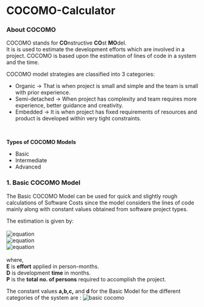 # COCOMO-Calculator

### About COCOMO

COCOMO stands for **CO**nstructive **CO**st **MO**del. <br>
It is  is used to estimate the development efforts which are involved in a project. COCOMO is based upon the estimation of lines of code in a system and the time.

 COCOMO model strategies are classified into 3 categories:
 - Organic -> That is when project is small and simple and the team is small with prior experience.
 - Semi-detached -> When project has complexity and team requires more experience, better guidance and creativity.
 - Embedded -> It is when project has fixed requirements of resources and product is developed within very tight constraints.

<br>

**Types of COCOMO Models**
- Basic
- Intermediate
- Advanced


### 1. Basic COCOMO Model
 The Basic COCOMO Model can be used for quick and slightly rough calculations of Software Costs since the model considers the lines of code mainly along with constant values obtained from software project types.
 
The estimation is given by: <br><br>
![equation](https://latex.codecogs.com/svg.image?E&space;=&space;a*(KLOC)^{b}) 
<br>
![equation](https://latex.codecogs.com/svg.image?D&space;=&space;c*(E)^{d}) 
<br>
![equation](https://latex.codecogs.com/svg.image?P&space;=&space;E/D)
<br><br>
where,<br>
**E** is **effort** applied in person-months.<br>
**D** is development **time** in months.<br>
**P** is the **total no. of persons** required to accomplish the project.
<br>

The constant values **a,b,c,** and **d** for the Basic Model for the different categories of the system are :
![basic cocomo](https://user-images.githubusercontent.com/73381366/194706141-ebc6f551-5600-4616-902b-1dccc5ff41d1.jpg)


